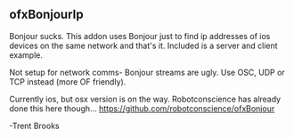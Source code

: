 ## ofxBonjourIp ##
Bonjour sucks. This addon uses Bonjour just to find ip addresses of ios devices on the same network and that's it. Included is a server and client example.

Not setup for network comms- Bonjour streams are ugly. Use OSC, UDP or TCP instead (more OF friendly).

Currently ios, but osx version is on the way. Robotconscience has already done this here though... https://github.com/robotconscience/ofxBonjour

-Trent Brooks